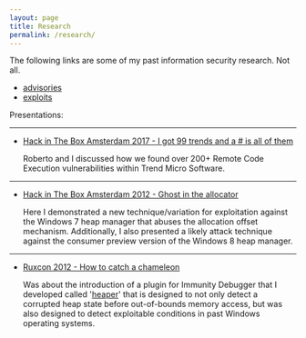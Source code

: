 ```yaml
---
layout: page
title: Research
permalink: /research/
---
```


The following links are some of my past information security research. Not all.

* [advisories](/advisories)
* [exploits](/exploits)

Presentations:

---

* [Hack in The Box Amsterdam 2017 - I got 99 trends and a # is all of them](/assets/D1T1-Steven-Seeley-and-Roberto-Suggi-Liverani-I-Got-99-Trends-and-a-Shell-Is-All-Of-Them.pptx)

   Roberto and I discussed how we found over 200+ Remote Code Execution vulnerabilities within Trend Micro Software. 

---

* [Hack in The Box Amsterdam 2012 - Ghost in the allocator](/assets/D2T2-Steven-Seeley-Ghost-In-the-Allocator.pdf)

   Here I demonstrated a new technique/variation for exploitation against the Windows 7 heap manager that abuses the allocation offset mechanism. Additionally, I also presented a likely attack technique against the consumer preview version of the Windows 8 heap manager.

---


* [Ruxcon 2012 - How to catch a chameleon](/assets/How-to-catch-a-chameleon-StevenSeeley-Ruxcon-2012.pdf)

   Was about the introduction of a plugin for Immunity Debugger that I developed called '[heaper](https://github.com/stevenseeley/heaper)' that is designed to not only detect a corrupted heap state before out-of-bounds memory access, but was also designed to detect exploitable conditions in past Windows operating systems.